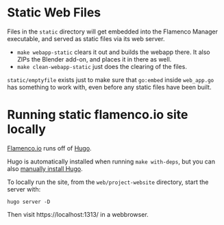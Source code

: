 # Static Web Files

Files in the `static` directory will get embedded into the Flamenco Manager
executable, and served as static files via its web server.

- `make webapp-static` clears it out and builds the webapp there. It also ZIPs
  the Blender add-on, and places it in there as well.
- `make clean-webapp-static` just does the clearing of the files.

`static/emptyfile` exists just to make sure that `go:embed` inside `web_app.go`
has something to work with, even before any static files have been built.

# Running static flamenco.io site locally

[Flamenco.io](https://www.flamenco.io/) runs off of [Hugo](https://gohugo.io/).

Hugo is automatically installed when running `make with-deps`, but you can also [manually install Hugo](https://gohugo.io/getting-started/installing/).

To locally run the site, from the `web/project-website` directory, start the server with:

```
hugo server -D
```

Then visit https://localhost:1313/ in a webbrowser.

